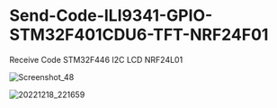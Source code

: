 # Send-Code-ILI9341-GPIO-STM32F401CDU6-TFT-NRF24F01
Receive Code STM32F446 I2C LCD NRF24L01

![Screenshot_48](https://user-images.githubusercontent.com/31142397/208321441-49b94d94-6382-4ea5-a1ca-24302ee5ea8d.jpg)

![20221218_221659](https://user-images.githubusercontent.com/31142397/208321462-59afaa3c-0248-489d-a66d-fdd26ff97da6.jpg)
